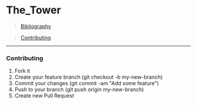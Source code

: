 # The_Tower

> [Bibliography](https://github.com/duprat/The_Tower/tree/master/Bibliography)

> [Contributing](#contrib)

-----------------
### Contributing<a id="contrib"></a>

1. Fork it
2. Create your feature branch (git checkout -b my-new-branch)
3. Commit your changes (git commit -am "Add some feature")
4. Push to your branch (git push origin my-new-branch)
5. Create new Pull Request
